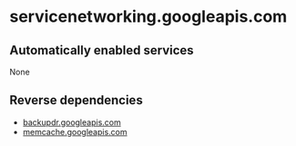 # servicenetworking.googleapis.com

## Automatically enabled services

None

## Reverse dependencies

* [backupdr.googleapis.com](../backupdr.googleapis.com/)
* [memcache.googleapis.com](../memcache.googleapis.com/)

